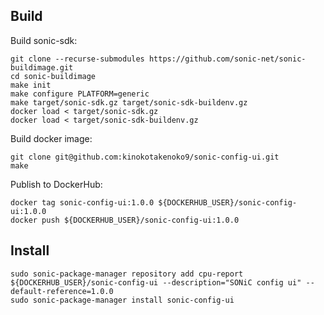 ## Build

Build sonic-sdk:

```
git clone --recurse-submodules https://github.com/sonic-net/sonic-buildimage.git
cd sonic-buildimage
make init
make configure PLATFORM=generic
make target/sonic-sdk.gz target/sonic-sdk-buildenv.gz
docker load < target/sonic-sdk.gz
docker load < target/sonic-sdk-buildenv.gz
```

Build docker image:

```
git clone git@github.com:kinokotakenoko9/sonic-config-ui.git
make
```

Publish to DockerHub:

```
docker tag sonic-config-ui:1.0.0 ${DOCKERHUB_USER}/sonic-config-ui:1.0.0
docker push ${DOCKERHUB_USER}/sonic-config-ui:1.0.0
```

## Install

```
sudo sonic-package-manager repository add cpu-report ${DOCKERHUB_USER}/sonic-config-ui --description="SONiC config ui" --default-reference=1.0.0
sudo sonic-package-manager install sonic-config-ui
```
